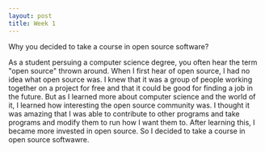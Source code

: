```yaml
---
layout: post
title: Week 1
---
```

Why you decided to take a course in open source software?

As a student persuing a computer science degree, you often hear the term "open source" thrown around. When I first hear of
open source, I had no idea what open source was. I knew that it was a group of people working together on a project for free
and that it could be good for finding a job in the future. But as I learned more about computer science and the world of it,
I learned how interesting the open source community was. I thought it was amazing that I was able to contribute to other
programs and take programs and modify them to run how I want them to. After learning this, I became more invested in open
source. So I decided to take a course in open source softwawre. 


